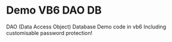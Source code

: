 # Demo VB6 DAO DB
DAO (Data Access Object) Database Demo code in vb6
Including customisable password protection!
